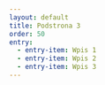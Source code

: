 ```yaml
---
layout: default
title: Podstrona 3
order: 50
entry:
  - entry-item: Wpis 1
  - entry-item: Wpis 2
  - entry-item: Wpis 3
---
```


